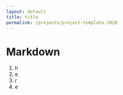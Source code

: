 ```yaml
---
layout: default
title: title
permalink: /projects/project-template-2020
---
```


# Markdown

1. h
2. e
3. r
4. e
